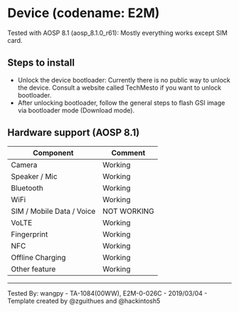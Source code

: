 # Device (codename: E2M)

Tested with AOSP 8.1 (aosp_8.1.0_r61): Mostly everything works except SIM card.

## Steps to install

* Unlock the device bootloader: Currently there is no public way to unlock the device. Consult a website called TechMesto if you want to unlock bootloader.
* After unlocking bootloader, follow the general steps to flash GSI image via bootloader mode (Download mode).

## Hardware support (AOSP 8.1)

| Component                 |      Comment                                              |
|---------------------------|-----------------------------------------------------------|
| Camera                    | Working                                                   |
| Speaker / Mic             | Working                                                   |
| Bluetooth                 | Working                                                   |
| WiFi                      | Working                                                   |
| SIM / Mobile Data / Voice | NOT WORKING                                               |
| VoLTE                     | Working                                                   |
| Fingerprint               | Working                                                   |
| NFC                       | Working                                                   |
| Offline Charging          | Working                                                   |
| Other feature             | Working                                                   |
---

Tested By: wangpy - TA-1084(00WW), E2M-0-026C - 2019/03/04 - Template created by @zguithues and @hackintosh5